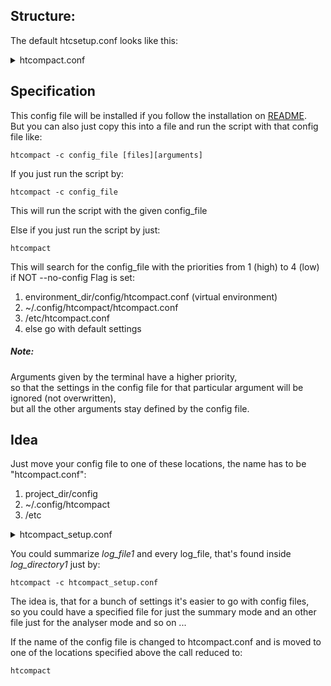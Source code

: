 ## Structure:

The default htcsetup.conf looks like this:
<details>
<summary>
htcompact.conf
</summary>

```
#
# this is a comment
# the following lines represent the default htcompact config setup
# there is no need to specify all of them, but it doesn't hurt
#
# lists must be specified like: [var1, var2, var3]

#! Setup of the Config file

files = [check-the-htcompact.conf]

# if std-log is not set, every file will be interpreted as a log file,
# except std-err and std-out files
# std-log = ''
std-err = .err
std-out = .out

# only for default and analyser mode
show-list = []
# valid values are: "std-err, std-out"
# This is checking for errors and warnings inside the stderr output of a job
# if a .err file is found, same with output, which will just return stdout in .out files

# ignore HTCondor related information that is gained within the process
ignore-list = []
# valid values are:
# "used-resources, requested-resources, allocated-resources,
# execution-details, all-resources, times, errors, host-nodes"


# everything with a deviation of more than 10% is tolerated
tolerated-usage = 0.1
# everything with a deviation of more than 25% is considered bad
bad-usage = 0.25

mode = default
# valid modes: [summarize, analyse, analysed-summary, default]


filter = []
filter-extended = false
## if set, filter is extended with these keywords:
## [err, warn, exception, aborted, abortion, abnormal, fatal]

# more features
verbose = false
# generate-log-file = htcompact.log
reverse-dns-lookup = False
recursive = False

```

These values are just the same as the defaults of the script,
so it would NOT change the output, if you do not have this config file

</details>


## Specification

This config file will be installed if you follow the installation on [README](https://github.com/psyinfra/htcompact/blob/master/README.md). \
But you can also just copy this into a file and run the script with that config file like:
```
htcompact -c config_file [files][arguments]
```

If you just run the script by:
```
htcompact -c config_file
```
This will run the script with the given config_file


Else if you just run the script by just:
```
htcompact
```
This will search for the config_file with the priorities from 1 (high) to 4 (low)
if NOT --no-config Flag is set:

1.  environment_dir/config/htcompact.conf (virtual environment)
2.  ~/.config/htcompact/htcompact.conf
3.  /etc/htcompact.conf
4.  else go with default settings


##### Note:
Arguments given by the terminal have a higher priority,\
so that the settings in the config file for that particular argument will be ignored (not overwritten),\
but all the other arguments stay defined by the config file.

## Idea

Just move your config file to one of these locations,
the name has to be "htcompact.conf":
1.  project_dir/config
2.  ~/.config/htcompact
3.  /etc

<details>
<summary>
htcompact_setup.conf
</summary>

```
[documents] # section headers will be ignored
files = [log_file1 log_directory1]

[htc-files]
std-log = .log
std-err = .err
std-out = .out

[features]
mode = summarize
```
</details>

You could summarize *log_file1* and every log_file, that's found inside *log_directory1* just by:
```
htcompact -c htcompact_setup.conf
```

The idea is, that for a bunch of settings it's easier to go with config files, \
so you could have a specified file for just the summary mode and an other file just for the analyser mode and so on ...

If the name of the config file is changed to htcompact.conf 
and is moved to one of the locations specified above the call reduced to:
```
htcompact
```



